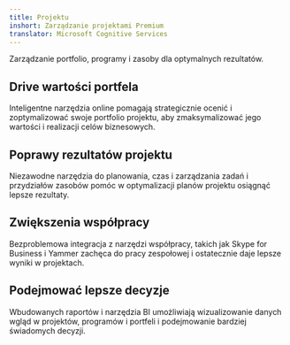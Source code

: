 ```yaml
---
title: Projektu
inshort: Zarządzanie projektami Premium
translator: Microsoft Cognitive Services
---
```


Zarządzanie portfolio, programy i zasoby dla optymalnych rezultatów.

## Drive wartości portfela
Inteligentne narzędzia online pomagają strategicznie ocenić i zoptymalizować swoje portfolio projektu, aby zmaksymalizować jego wartości i realizacji celów biznesowych. 

## Poprawy rezultatów projektu
Niezawodne narzędzia do planowania, czas i zarządzania zadań i przydziałów zasobów pomóc w optymalizacji planów projektu osiągnąć lepsze rezultaty. 

## Zwiększenia współpracy
Bezproblemowa integracja z narzędzi współpracy, takich jak Skype for Business i Yammer zachęca do pracy zespołowej i ostatecznie daje lepsze wyniki w projektach. 

## Podejmować lepsze decyzje 
Wbudowanych raportów i narzędzia BI umożliwiają wizualizowanie danych wgląd w projektów, programów i portfeli i podejmowanie bardziej świadomych decyzji. 





